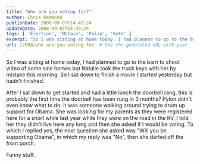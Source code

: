 ```yaml
---
title: "Who are you voting for?"
author: Chris Hammond
publishDate: 2008-09-07T14:49:24
updateDate: 2008-09-07T14:49:24
tags: [ 'Election', 'McCain', 'Palin', 'Vote' ]
excerpt: "So I was sitting at home today, I had planned to go to the barn to shoot video of some sale horses but Natalie took the truck keys with her by mistake this morning. So I sat down to finish a movie I started yesterday but hadn't finished. After I sat down to get started and had a little lunch the doorbell rang, this is probably the first time the doorbell has been rung in 3 months? Pylon didn't even know what to do. It was someone walking around trying to drum up support for Obama. She was looking for my parents as they were registered here for a short while last year while they were on the road in the RV, I told her they didn't live here any long and then she asked if&#160;I would be voting. To which I replied yes, the next question she asked was \"Will you be supporting Obama\", in which my reply was \"No\", then she darted off&#160;the front porch.&#160; Funny stuff."
url: /2008/who-are-you-voting-for  # Use the generated URL with year
---
```

<p>So I was sitting at home today, I had planned to go to the barn to shoot video of some sale horses but Natalie took the truck keys with her by mistake this morning. So I sat down to finish a movie I started yesterday but hadn't finished.</p> <p>After I sat down to get started and had a little lunch the doorbell rang, this is probably the first time the doorbell has been rung in 3 months? Pylon didn't even know what to do. It was someone walking around trying to drum up support for Obama. She was looking for my parents as they were registered here for a short while last year while they were on the road in the RV, I told her they didn't live here any long and then she asked if&#160;I would be voting. To which I replied yes, the next question she asked was "Will you be supporting Obama", in which my reply was "No", then she darted off&#160;the front porch.&#160;</p> <p>Funny stuff.</p>
